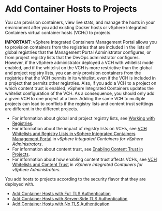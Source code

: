 # Add Container Hosts to Projects #

You can provision containers, view live stats, and manage the hosts in your environment after you add existing Docker hosts or vSphere Integrated Containers virtual container hosts (VCHs) to projects.

**IMPORTANT**: vSphere Integrated Containers Management Portal allows you to provision containers from the registries that are included in the lists of global registries that the Management Portal Administrator configures, or from project registry lists that the DevOps administrator configures. However, if the vSphere administrator deployed a VCH with whitelist mode enabled, and if the whitelist on the VCH is more restrictive than the global and project registry lists, you can only provision containers from the registries that the VCH permits in its whitelist, even if the VCH is included in a project that permits other registries. Also, if you add a VCH to a project on which content trust is enabled, vSphere Integrated Containers updates the whitelist configuration of the VCH. As a consequence, you should only add a given VCH to one project at a time. Adding the same VCH to multiple projects can lead to conflicts if the registry lists and content trust setttings are different in the different projects.

- For information about global and project registry lists, see [Working with Registries](working_with_registries.md).
- For information about the impact of registry lists on VCHs, see [VCH Whitelists and Registry Lists in vSphere Integrated Containers Management Portal](../vic_vsphere_admin/vch_registry.md#vch-whitelist-mp) in *vSphere Integrated Containers for vSphere Administrators*.
- For information about content trust, see [Enabling Content Trust in Projects](content_trust.md).
- For information about how enabling content trust affects VCHs, see [VCH Whitelists and Content Trust](../vic_vsphere_admin/vch_registry.md#vch-content-trust) in *vSphere Integrated Containers for vSphere Administrators*. 

You add hosts to projects according to the security flavor that they are deployed with. 

- [Add Container Hosts with Full TLS Authentication](add_vch_fullTLS_in_portal.md)
- [Add Container Hosts with Server-Side TLS Authentication](add_vch_serversideTLS_in_portal.md)
- [Add Container Hosts with No TLS Authentication](add_vch_noTLS_in_portal.md)
